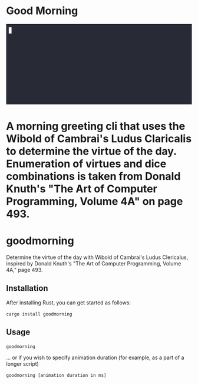# Good Morning
![](demo/demo.gif)

A morning greeting cli that uses the Wibold of Cambrai's Ludus Claricalis to determine the virtue of the day.
Enumeration of virtues and dice combinations is taken from Donald Knuth's "The Art of Computer Programming, Volume 4A" on page 493.
=======
# goodmorning
Determine the virtue of the day with Wibold of Cambrai's Ludus Clericalus, inspired by Donald Knuth's "The Art of Computer Programming, Volume 4A," page 493.

## Installation
After installing Rust, you can get started as follows:
```
cargo install goodmorning
```
## Usage
```
goodmorning
```
... or if you wish to specify animation duration (for example, as a part of a longer script)
```
goodmorning [animation duration in ms]
```
